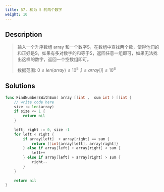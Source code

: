 ```yaml
---
title: 57. 和为 S 的两个数字
weight: 10
---
```

## Description

> 输入一个升序数组 array 和一个数字S，在数组中查找两个数，使得他们的和正好是S，如果有多对数字的和等于S，返回任意一组即可，如果无法找出这样的数字，返回一个空数组即可。
> 
> 数据范围: $0 \le len(array) \le 10^5$ ,$1 \le array[i] \le 10^6$
  
## Solutions

```go
func FindNumbersWithSum( array []int ,  sum int ) []int {
    // write code here
    size := len(array)
    if size <= 1 {
        return nil
    }
    
    left, right := 0, size -1
    for left < right {
        if array[left]  + array[right] == sum {
            return []int{array[left], array[right]}
        } else if array[left] + array[right] < sum {
            left++
        } else if array[left] + array[right] > sum {
            right--
        }
    }
    
    return nil
}
```
